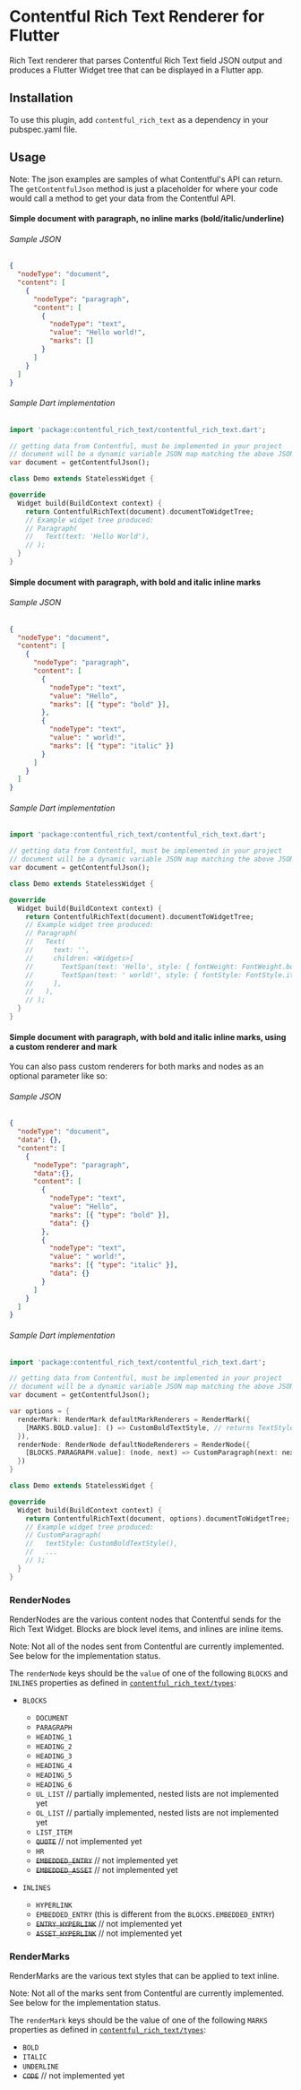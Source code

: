 # Contentful Rich Text Renderer for Flutter

Rich Text renderer that parses Contentful Rich Text field JSON output and produces a Flutter Widget tree that can be displayed in a Flutter app.

## Installation

To use this plugin, add `contentful_rich_text` as a dependency in your pubspec.yaml file.

## Usage

Note: The json examples are samples of what Contentful's API can return. The `getContentfulJson` method is just a placeholder for where your code would call a method to get your data from the Contentful API.

#### Simple document with paragraph, no inline marks (bold/italic/underline)
###### Sample JSON
```json
{
  "nodeType": "document",
  "content": [
    {
      "nodeType": "paragraph",
      "content": [
        {
          "nodeType": "text",
          "value": "Hello world!",
          "marks": []
        }
      ]
    }
  ]
}
```
###### Sample Dart implementation
```dart
import 'package:contentful_rich_text/contentful_rich_text.dart';

// getting data from Contentful, must be implemented in your project
// document will be a dynamic variable JSON map matching the above JSON
var document = getContentfulJson(); 

class Demo extends StatelessWidget {

@override
  Widget build(BuildContext context) {
    return ContentfulRichText(document).documentToWidgetTree;
    // Example widget tree produced:
    // Paragraph(
    //   Text(text: 'Hello World'),
    // );
  }
}
```

#### Simple document with paragraph, with bold and italic inline marks
###### Sample JSON
```json
{
  "nodeType": "document",
  "content": [
    {
      "nodeType": "paragraph",
      "content": [
        {
          "nodeType": "text",
          "value": "Hello",
          "marks": [{ "type": "bold" }],
        },
        {
          "nodeType": "text",
          "value": " world!",
          "marks": [{ "type": "italic" }]
        }
      ]
    }
  ]
}
```
###### Sample Dart implementation
```dart
import 'package:contentful_rich_text/contentful_rich_text.dart';

// getting data from Contentful, must be implemented in your project
// document will be a dynamic variable JSON map matching the above JSON
var document = getContentfulJson();

class Demo extends StatelessWidget {

@override
  Widget build(BuildContext context) {
    return ContentfulRichText(document).documentToWidgetTree;
    // Example widget tree produced:
    // Paragraph(
    //   Text(
    //     text: '',
    //     children: <Widgets>[
    //       TextSpan(text: 'Hello', style: { fontWeight: FontWeight.bold }),
    //       TextSpan(text: ' world!', style: { fontStyle: FontStyle.italic }), 
    //     ],
    //   ),
    // );
  }
}
```

#### Simple document with paragraph, with bold and italic inline marks, using a custom renderer and mark
You can also pass custom renderers for both marks and nodes as an optional parameter like so:
###### Sample JSON
```json
{
  "nodeType": "document",
  "data": {},
  "content": [
    {
      "nodeType": "paragraph",
      "data":{},
      "content": [
        {
          "nodeType": "text",
          "value": "Hello",
          "marks": [{ "type": "bold" }],
          "data": {}
        },
        {
          "nodeType": "text",
          "value": " world!",
          "marks": [{ "type": "italic" }],
          "data": {}
        }
      ]
    }
  ]
}
```
###### Sample Dart implementation
```dart
import 'package:contentful_rich_text/contentful_rich_text.dart';

// getting data from Contentful, must be implemented in your project
// document will be a dynamic variable JSON map matching the above JSON
var document = getContentfulJson();

var options = {
  renderMark: RenderMark defaultMarkRenderers = RenderMark({
    [MARKS.BOLD.value]: () => CustomBoldTextStyle, // returns TextStyle
  }),
  renderNode: RenderNode defaultNodeRenderers = RenderNode({
    [BLOCKS.PARAGRAPH.value]: (node, next) => CustomParagraph(next: next(node.content))
  })
}

class Demo extends StatelessWidget {

@override
  Widget build(BuildContext context) {
    return ContentfulRichText(document, options).documentToWidgetTree;
    // Example widget tree produced:
    // CustomParagraph(
    //   textStyle: CustomBoldTextStyle(),
    //   ...
    // );
  }
}
```

### RenderNodes
RenderNodes are the various content nodes that Contentful sends for the Rich Text Widget. Blocks are block level items, and inlines are inline items.

Note: Not all of the nodes sent from Contentful are currently implemented. See below for the implementation status.

The `renderNode` keys should be the `value` of one of the following `BLOCKS` and `INLINES` properties as defined in [`contentful_rich_text/types`](https://github.com/Kumanu/contentful-rich-text-flutter/tree/main/lib/types):

- `BLOCKS`
  - `DOCUMENT`
  - `PARAGRAPH`
  - `HEADING_1`
  - `HEADING_2`
  - `HEADING_3`
  - `HEADING_4`
  - `HEADING_5`
  - `HEADING_6`
  - `UL_LIST` // partially implemented, nested lists are not implemented yet
  - `OL_LIST` // partially implemented, nested lists are not implemented yet
  - `LIST_ITEM`
  - ~~`QUOTE`~~ // not implemented yet
  - `HR`
  - ~~`EMBEDDED_ENTRY`~~ // not implemented yet
  - ~~`EMBEDDED_ASSET`~~ // not implemented yet

- `INLINES`
  - `HYPERLINK`
  - `EMBEDDED_ENTRY` (this is different from the `BLOCKS.EMBEDDED_ENTRY`)
  - ~~`ENTRY_HYPERLINK`~~ // not implemented yet
  - ~~`ASSET_HYPERLINK`~~ // not implemented yet

### RenderMarks
RenderMarks are the various text styles that can be applied to text inline. 

Note: Not all of the marks sent from Contentful are currently implemented. See below for the implementation status.

The `renderMark` keys should be the value of one of the following `MARKS` properties as defined in [`contentful_rich_text/types`](https://github.com/Kumanu/contentful-rich-text-flutter/tree/main/lib/types):

- `BOLD`
- `ITALIC`
- `UNDERLINE`
- ~~`CODE`~~ // not implemented yet

